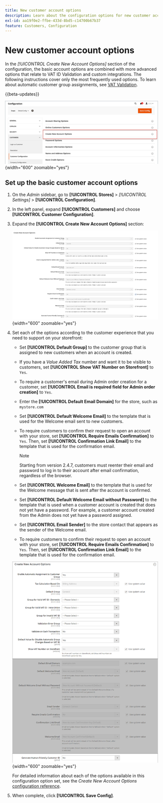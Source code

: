```yaml
---
title: New customer account options
description: Learn about the configuration options for new customer accounts in your store.
exl-id: aa19f0e2-ffbe-433d-8bd5-c14700b67b37
feature: Customers, Configuration
---
```

# New customer account options

In the _[!UICONTROL Create New Account Options]_ section of the configuration, the basic account options are combined with more advanced options that relate to VAT ID Validation and custom integrations. The following instructions cover only the most frequently used options. To learn about automatic customer group assignments, see [VAT Validation](../stores-purchase/vat.md).

{{beta-updates}}

![Create New Account Options](assets/customer-configuration-create-new-account-options.png){width="600" zoomable="yes"}

## Set up the basic customer account options

1. On the _Admin_ sidebar, go to **[!UICONTROL Stores]** > _[!UICONTROL Settings]_ > **[!UICONTROL Configuration]**.

1. In the left panel, expand **[!UICONTROL Customers]** and choose **[!UICONTROL Customer Configuration]**.

1. Expand the **[!UICONTROL Create New Account Options]** section:

    ![Create New Account Options default settings](../configuration-reference/customers/assets/customer-configuration-create-new-account-options.png){width="600" zoomable="yes"}

1. Set each of the options according to the customer experience that you need to support on your storefront:

    - Set **[!UICONTROL Default Group]** to the customer group that is assigned to new customers when an account is created.

    - If you have a _Value Added Tax_ number and want it to be visible to customers, set **[!UICONTROL Show VAT Number on Storefront]** to `Yes`.

    - To require a customer's email during Admin order creation for a customer, set **[!UICONTROL Email is required field for Admin order creation]** to `Yes`.

    - Enter the **[!UICONTROL Default Email Domain]** for the store, such as `mystore.com`

    - Set **[!UICONTROL Default Welcome Email]** to the template that is used for the Welcome email sent to new customers.

    - To require customers to confirm their request to open an account with your store, set **[!UICONTROL Require Emails Confirmation]** to `Yes`. Then, set **[!UICONTROL Confirmation Link Email]** to the template that is used for the confirmation email.
   
      >[!NOTE]
      >
      >Starting from version 2.4.7, customers must reenter their email and password to log in to their account after email confirmation, regardless of the browser.
    
    - Set **[!UICONTROL Welcome Email]** to the template that is used for the Welcome message that is sent after the account is confirmed.

    - Set **[!UICONTROL Default Welcome Email without Password]** to the template that is used when a customer account is created that does not yet have a password. For example, a customer account created from the Admin does not yet have a password assigned.

    - Set **[!UICONTROL Email Sender]** to the store contact that appears as the sender of the Welcome email.

    - To require customers to confirm their request to open an account with your store, set **[!UICONTROL Require Emails Confirmation]** to `Yes`. Then, set **[!UICONTROL Confirmation Link Email]** to the template that is used for the confirmation email.
      
    ![Create New Account Options with VAT enabled](../configuration-reference/customers/assets/customer-configuration-create-new-account-options-vat.png){width="600" zoomable="yes"}

    For detailed information about each of the options available in this configuration option set, see the _Create New Account Options_ [configuration reference](../configuration-reference/customers/customer-configuration.md).

1. When complete, click **[!UICONTROL Save Config]**.
